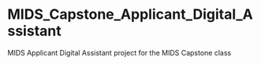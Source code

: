 # MIDS_Capstone_Applicant_Digital_Assistant
MIDS Applicant Digital Assistant project for the MIDS Capstone class
